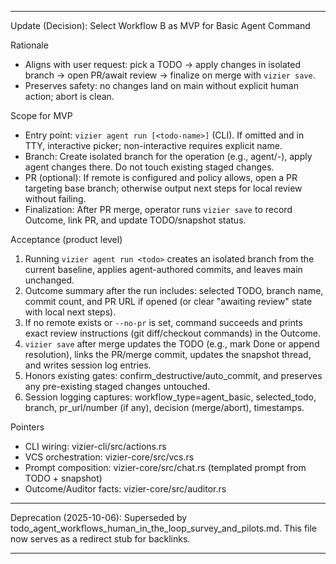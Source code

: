 
---
Update (Decision): Select Workflow B as MVP for Basic Agent Command

Rationale
- Aligns with user request: pick a TODO → apply changes in isolated branch → open PR/await review → finalize on merge with `vizier save`.
- Preserves safety: no changes land on main without explicit human action; abort is clean.

Scope for MVP
- Entry point: `vizier agent run [<todo-name>]` (CLI). If omitted and in TTY, interactive picker; non-interactive requires explicit name.
- Branch: Create isolated branch for the operation (e.g., agent/<id>-<slug>), apply agent changes there. Do not touch existing staged changes.
- PR (optional): If remote is configured and policy allows, open a PR targeting base branch; otherwise output next steps for local review without failing.
- Finalization: After PR merge, operator runs `vizier save` to record Outcome, link PR, and update TODO/snapshot status.

Acceptance (product level)
1) Running `vizier agent run <todo>` creates an isolated branch from the current baseline, applies agent-authored commits, and leaves main unchanged.
2) Outcome summary after the run includes: selected TODO, branch name, commit count, and PR URL if opened (or clear "awaiting review" state with local next steps).
3) If no remote exists or `--no-pr` is set, command succeeds and prints exact review instructions (git diff/checkout commands) in the Outcome.
4) `vizier save` after merge updates the TODO (e.g., mark Done or append resolution), links the PR/merge commit, updates the snapshot thread, and writes session log entries.
5) Honors existing gates: confirm_destructive/auto_commit, and preserves any pre-existing staged changes untouched.
6) Session logging captures: workflow_type=agent_basic, selected_todo, branch, pr_url/number (if any), decision (merge/abort), timestamps.

Pointers
- CLI wiring: vizier-cli/src/actions.rs
- VCS orchestration: vizier-core/src/vcs.rs
- Prompt composition: vizier-core/src/chat.rs (templated prompt from TODO + snapshot)
- Outcome/Auditor facts: vizier-core/src/auditor.rs


---

Deprecation (2025-10-06): Superseded by todo_agent_workflows_human_in_the_loop_survey_and_pilots.md. This file now serves as a redirect stub for backlinks.

---

